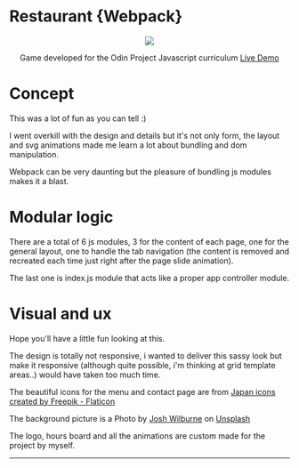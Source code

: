 # Restaurant {Webpack} #

<div align="center">
<a href="https://blu3tan.github.io/restaurant-page/">
<img src="src/assets/kato-sushi.gif">
</a>

Game developed for the Odin Project Javascript curriculum
[Live Demo](https://blu3tan.github.io/restaurant-page/)

</div>

# Concept #

This was a lot of fun as you can tell :)

I went overkill with the design and details but it's not only form, the layout and svg 
animations made me learn a lot about bundling and dom manipulation.

Webpack can be very daunting but the pleasure of bundling js modules makes it a blast.


# Modular logic #

There are a total of 6 js modules, 3 for the content of each page, one for the general
layout, one to handle the tab navigation (the content is removed and recreated each time 
just right after the page slide animation).

The last one is index.js module that acts like a proper app controller module.


# Visual and ux #

Hope you'll have a little fun looking at this.

The design is totally not responsive, i wanted to deliver this sassy look but make it responsive 
(although quite possible, i'm thinking at grid template areas..) would have taken too much time.

The beautiful icons for the menu and contact page are from <a href="https://www.flaticon.com/free-icons/onigiri" title="onigiri icons">Japan icons created by Freepik - Flaticon</a>

The background picture is a Photo by <a href="https://unsplash.com/@joshwilburne?utm_content=creditCopyText&utm_medium=referral&utm_source=unsplash">Josh Wilburne</a> on <a href="https://unsplash.com/photos/man-stainding-near-wall-hPeGDIGHnoI?utm_content=creditCopyText&utm_medium=referral&utm_source=unsplash">Unsplash</a>
  
The logo, hours board and all the animations are custom made for the project by myself.


-----------------------------------------------------------------------------


